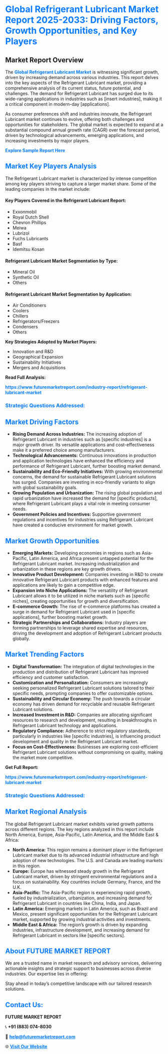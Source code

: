 <h1 style="color: #007BFF;">Global Refrigerant Lubricant Market Report 2025-2033: Driving Factors, Growth Opportunities, and Key Players</h1>

<section id="overview">
<h2>Market Report Overview</h2>
<p>The <a href="https://www.futuremarketreport.com/industry-report/refrigerant-lubricant-market" style="color: #007BFF; text-decoration: none;"><strong>Global Refrigerant Lubricant Market</strong></a> is witnessing significant growth, driven by increasing demand across various industries. This report delves into the key aspects of the Refrigerant Lubricant market, providing a comprehensive analysis of its current status, future potential, and challenges. The demand for Refrigerant Lubricant has surged due to its wide-ranging applications in industries such as [insert industries], making it a critical component in modern-day [applications].</p>
<p>As consumer preferences shift and industries innovate, the Refrigerant Lubricant market continues to evolve, offering both challenges and opportunities for stakeholders. The global market is expected to expand at a substantial compound annual growth rate (CAGR) over the forecast period, driven by technological advancements, emerging applications, and increasing investments by major players.</p>
</section>

<section id="overview">
<p><a href="https://www.futuremarketreport.com/request-sample/reportId=29773" style="color: #007BFF; text-decoration: none;"><strong>Explore Sample Report Here</strong></a></p>
</section>

<section id="key-players">
<h2 style="color: #007BFF;">Market Key Players Analysis</h2>
<p>The Refrigerant Lubricant market is characterized by intense competition among key players striving to capture a larger market share. Some of the leading companies in the market include:</p>
<h4>Key Players Covered in the Refrigerant Lubricant Report:</h4>
<ul><li>Exxonmobil</li><li>Royal Dutch Shell</li><li>Chevron Phillips</li><li>Meiwa</li><li>Lubrizol</li><li>Fuchs Lubricants</li><li>Basf</li><li>Idemitsu Kosan</li></ul>
<h4>Refrigerant Lubricant Market Segmentation by Type:</h4>
<ul><li>Mineral Oil</li><li>Synthetic Oil</li><li>Others</li></ul>

<h4>Refrigerant Lubricant Market Segmentation by Application:</h4>
<ul><li>Air Conditioners</li><li>Coolers</li><li>Chillers</li><li>Refrigerators/Freezers</li><li>Condensers</li><li>Others</li></ul>
<p><strong>Key Strategies Adopted by Market Players:</strong></p>
<ul>
<li>Innovation and R&D</li>
<li>Geographical Expansion</li>
<li>Sustainability Initiatives</li>
<li>Mergers and Acquisitions</li>
</ul>
</section>

<section>
<p><strong>Read Full Analysis: </strong></p><a href="https://www.futuremarketreport.com/industry-report/refrigerant-lubricant-market" style="color: #007BFF; text-decoration: none;"><strong>https://www.futuremarketreport.com/industry-report/refrigerant-lubricant-market</strong></a>
<h3 style="color: #007BFF;">Strategic Questions Addressed:</h3>
</section>

<section id="driving-factors">
<h2 style="color: #007BFF;">Market Driving Factors</h2>
<ul>
<li><strong>Rising Demand Across Industries:</strong> The increasing adoption of Refrigerant Lubricant in industries such as [specific industries] is a major growth driver. Its versatile applications and cost-effectiveness make it a preferred choice among manufacturers.</li>
<li><strong>Technological Advancements:</strong> Continuous innovations in production and application technologies have enhanced the efficiency and performance of Refrigerant Lubricant, further boosting market demand.</li>
<li><strong>Sustainability and Eco-Friendly Initiatives:</strong> With growing environmental concerns, the demand for sustainable Refrigerant Lubricant solutions has surged. Companies are investing in eco-friendly variants to align with global sustainability goals.</li>
<li><strong>Growing Population and Urbanization:</strong> The rising global population and rapid urbanization have increased the demand for [specific products], where Refrigerant Lubricant plays a vital role in meeting consumer needs.</li>
<li><strong>Government Policies and Incentives:</strong> Supportive government regulations and incentives for industries using Refrigerant Lubricant have created a conducive environment for market growth.</li>
</ul>
</section>

<section id="growth-opportunities">
<h2 style="color: #007BFF;">Market Growth Opportunities</h2>
<ul>
<li><strong>Emerging Markets:</strong> Developing economies in regions such as Asia-Pacific, Latin America, and Africa present untapped potential for the Refrigerant Lubricant market. Increasing industrialization and urbanization in these regions are key growth drivers.</li>
<li><strong>Innovative Product Development:</strong> Companies investing in R&D to create innovative Refrigerant Lubricant products with enhanced features and applications are likely to gain a competitive edge.</li>
<li><strong>Expansion into Niche Applications:</strong> The versatility of Refrigerant Lubricant allows it to be utilized in niche markets such as [specific niches], creating opportunities for growth and diversification.</li>
<li><strong>E-commerce Growth:</strong> The rise of e-commerce platforms has created a surge in demand for Refrigerant Lubricant used in [specific applications], further boosting market growth.</li>
<li><strong>Strategic Partnerships and Collaborations:</strong> Industry players are forming partnerships to leverage shared expertise and resources, driving the development and adoption of Refrigerant Lubricant products globally.</li>
</ul>
</section>

<section id="trending-factors">
<h2 style="color: #007BFF;">Market Trending Factors</h2>
<ul>
<li><strong>Digital Transformation:</strong> The integration of digital technologies in the production and distribution of Refrigerant Lubricant has improved efficiency and customer satisfaction.</li>
<li><strong>Customization and Personalization:</strong> Consumers are increasingly seeking personalized Refrigerant Lubricant solutions tailored to their specific needs, prompting companies to offer customizable options.</li>
<li><strong>Sustainability and Circular Economy:</strong> The push towards a circular economy has driven demand for recyclable and reusable Refrigerant Lubricant solutions.</li>
<li><strong>Increased Investment in R&D:</strong> Companies are allocating significant resources to research and development, resulting in breakthroughs in Refrigerant Lubricant technology and applications.</li>
<li><strong>Regulatory Compliance:</strong> Adherence to strict regulatory standards, particularly in industries like [specific industries], is influencing product development and quality in the Refrigerant Lubricant market.</li>
<li><strong>Focus on Cost-Effectiveness:</strong> Businesses are exploring cost-efficient Refrigerant Lubricant solutions without compromising on quality, making the market more competitive.</li>
</ul>
</section>

<section>
<p><strong>Get Full Report: </strong></p><a href="https://www.futuremarketreport.com/industry-report/refrigerant-lubricant-market" style="color: #007BFF; text-decoration: none;"><strong>https://www.futuremarketreport.com/industry-report/refrigerant-lubricant-market</strong></a>
<h3 style="color: #007BFF;">Strategic Questions Addressed:</h3>
</section>


<section id="regional-analysis">
<h2 style="color: #007BFF;">Market Regional Analysis</h2>
<p>The global Refrigerant Lubricant market exhibits varied growth patterns across different regions. The key regions analyzed in this report include North America, Europe, Asia-Pacific, Latin America, and the Middle East & Africa:</p>
<ul>
<li><strong>North America:</strong> This region remains a dominant player in the Refrigerant Lubricant market due to its advanced industrial infrastructure and high adoption of new technologies. The U.S. and Canada are leading markets in this region.</li>
<li><strong>Europe:</strong> Europe has witnessed steady growth in the Refrigerant Lubricant market, driven by stringent environmental regulations and a focus on sustainability. Key countries include Germany, France, and the U.K.</li>
<li><strong>Asia-Pacific:</strong> The Asia-Pacific region is experiencing rapid growth, fueled by industrialization, urbanization, and increasing demand for Refrigerant Lubricant in countries like China, India, and Japan.</li>
<li><strong>Latin America:</strong> Emerging markets in Latin America, such as Brazil and Mexico, present significant opportunities for the Refrigerant Lubricant market, supported by growing industrial activities and investments.</li>
<li><strong>Middle East & Africa:</strong> The region’s growth is driven by expanding industries, infrastructure development, and increasing demand for Refrigerant Lubricant in sectors like [specific sectors].</li>
</ul>
</section>

<footer>
<h2 style="color: #007BFF;">About FUTURE MARKET REPORT</h2>
<p>We are a trusted name in market research and advisory services, delivering actionable insights and strategic support to businesses across diverse industries. Our expertise lies in offering:</p>

<p>Stay ahead in today’s competitive landscape with our tailored research solutions.</p>

<h2 style="color: #007BFF;">Contact Us:</h2>
<p><strong>FUTURE MARKET REPORT</strong></p>
<p>📞 <strong>+91 (883) 074-8030</strong></p>
<p>📧 <strong><a href="mailto:help@futuremarketreport.com" style="color: #007BFF;">help@futuremarketreport.com</a></strong></p>
<p>🌐 <strong><a href="https://www.futuremarketreport.com/" style="color: #007BFF;">Visit Our Website</a></strong></p>
</footer>